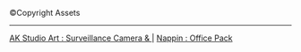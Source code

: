 &copy;Copyright Assets
<hr>
<a href="https://assetstore.unity.com/packages/3d/props/surveillance-camera-264577">AK Studio Art : Surveillance Camera & </a>
|
<a href="https://assetstore.unity.com/packages/3d/props/surveillance-camera-264577">Nappin : Office Pack</a>
